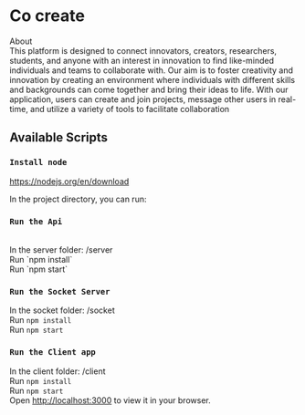 # Co create

About<br/>
This platform is designed to connect innovators, creators, researchers, students, and anyone with an interest in innovation to find like-minded individuals and teams to collaborate with. Our aim is to foster creativity and innovation by creating an environment where individuals with different skills and backgrounds can come together and bring their ideas to life. With our application, users can create and join projects, message other users in real-time, and utilize a variety of tools to facilitate collaboration

## Available Scripts
### `Install node`
https://nodejs.org/en/download

In the project directory, you can run:

### `Run the Api`
<br/>
In the server folder: /server<br/>
Run `npm install`<br/>
Run `npm start`

### `Run the Socket Server`<br/>
In the socket folder: /socket<br/>
Run `npm install`
<br/>
Run `npm start`

### `Run the Client app`<br/>
In the client folder: /client<br/>
Run `npm install`<br/>
Run `npm start`<br/>
Open [http://localhost:3000](http://localhost:3000) to view it in your browser.



